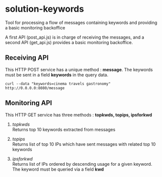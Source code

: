 solution-keywords
=================

Tool for processing a flow of messages containing keywords and providing a basic monitoring backoffice  
  
A first API (post_api.js) is in charge of receiving the messages, and a second API (get_api.js) provides a basic monitoring backoffice.  
  
  
## Receiving API 
This HTTP POST service has a unique method : **message**. The keywords must be sent in a field **keywords** in the query data.  
  
    curl --data "keywords=cinema travels gastronomy" http://0.0.0.0:8080/message  
  
  
## Monitoring API
This HTTP GET service has three methods : **topkwds, topips, ipsforkwd**  
  
1. *topkwds*  
Returns top 10 keywords extracted from messages  
   
2. *topips*  
Returns list of top 10 IPs which have sent messages with related top 10 keywords  
  
3. *ipsforkwd*  
Returns list of IPs ordered by descending usage for a given keyword. The keyword must be queried via a field **kwd**  
  
